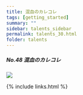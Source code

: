 ```yaml
---
title: 混血のカレコレ
tags: [getting_started]
summary: ""
sidebar: talents_sidebar
permalink: talents_30.html
folder: talents
---
```



##### No.48 混血のカレコレ

![](https://yt3.ggpht.com/ytc/AKedOLQtI_tuiqZCLuLQzMFibuZSDXhSP7OpcEw8LqvUwg=s176-c-k-c0x00ffffff-no-rj)





{% include links.html %}
